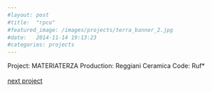 ```yaml
---
#layout: post
#title:  "rpco"
#featured_image: /images/projects/terra_banner_2.jpg
#date:   2014-11-14 19:13:23
#categories: projects
---
```


<!--Il progetto Terra nasce come sperimentazione su processi di stampa 3D applicati alla ceramica.  
Grazie alla collaborazione con un artigiano del settore viene costruita una macchina che è in grado di estrudere argilla, iniziando così un intenso periodo di prova e di raffinamento del processo.  
Nel frattempo prende corpo l’idea di creare una piccola produzione utilizzando due terre, rossa e nera. Lo stesso software per disegnare le forme degli artefatti è stato progettato appositamente per questa serie e permette che ogni pezzo risulti unico nel suo genere, essendo il risultato sia di una serie di variabili matematiche/digitali che di variabili fisiche/materiche.-->

<!-- <h1><big>Rapid Process for Concave Objects</big></h1>
<br>
Più che una serie di oggetti, RPCO, rapprensenta un processo che comprende la lavorazione della ceramica e la tecnica della stampa 3d. Gli oggetti sono prodotti utilizzando una macchina appositamente progettata per l’estrusione dell’argilla.

Durante l’ideazione abbiamo tenuto in conto la possibilità di utilizzare più tipi di terra e di avere un largo margine di manovra *analogica*, rendendo flessibile uno strumento adatto alla sperimentazione di un processo relativamente nuovo. La colombina CNC costruisce gli oggetti dal basso verso l’alto – estrudendo un filo di terra strato dopo strato – e dando la possibilità di generare geometrie *avventurose*.

Il processo non è affatto automatico, il computer infatti controlla solo il movimento degli assi – quindi l’espressione della forma digitale – mentre l’estrusione è comandata a mano, e a occhio. Questo particolare rende possibile agire in tempo reale sul pezzo in produzione, alterandone l’altrimenti troppo rigida fabbricazione.

La macchina può estrudere vari tipi di argilla; rossa, nera, bianche, gres e porcellane; le lavorazioni successive seguono il metodo tradizionale.

<br>
![Alt text](/images/projects/terra5.jpg)
<br>
<br>
![Alt text](/images/projects/terra6.jpg)
<br>
<br>
![Alt text](/images/projects/terra3.jpg)
<br>
<br>
![Alt text](/images/projects/terra4.jpg)
<br>
<br>
![Alt text](/images/projects/terra1.jpg)
<br>
<br>
![Alt text](/images/projects/lamp.gif)
<br>
<br>
<!--![Alt text](/images/contact_foto_very-very-low.jpg)
<br>
<br> --!>
Project: MATERIATERZA  
Production: Reggiani Ceramica  
Code: Ruf*
<br>
<br>
<a href="http://materiaterza.com/projects/2015/02/01/SiO2.html">next project</a>
